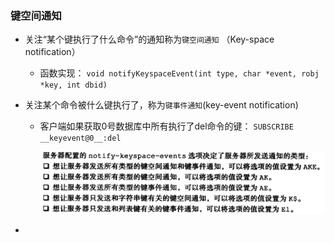 ### 键空间通知

- 关注“某个键执行了什么命令”的通知称为```键空间通知``` （Key-space notification）

  - 函数实现： ```void notifyKeyspaceEvent(int type, char *event, robj *key, int dbid) ```

- 关注某个命令被什么键执行了，称为```键事件通知```(key-event notification)

  - 客户端如果获取0号数据库中所有执行了del命令的键： ```SUBSCRIBE __keyevent@0__:del```

    ![image-20200624230811297](assets/image-20200624230811297.png)

- 


